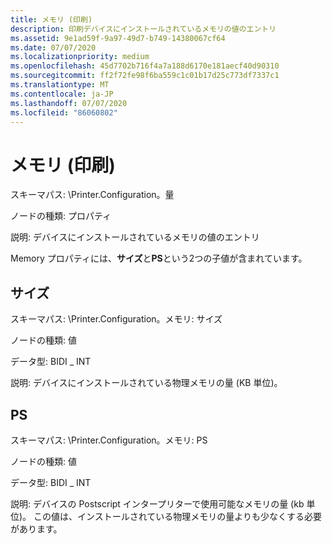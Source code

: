 ```yaml
---
title: メモリ (印刷)
description: 印刷デバイスにインストールされているメモリの値のエントリ
ms.assetid: 9e1ad59f-9a97-49d7-b749-14380067cf64
ms.date: 07/07/2020
ms.localizationpriority: medium
ms.openlocfilehash: 45d7702b716f4a7a188d6170e181aecf40d90310
ms.sourcegitcommit: ff2f72fe98f6ba559c1c01b17d25c773df7337c1
ms.translationtype: MT
ms.contentlocale: ja-JP
ms.lasthandoff: 07/07/2020
ms.locfileid: "86060802"
---
```

# <a name="memory-print"></a>メモリ (印刷)

スキーマパス: \\Printer.Configuration。量

ノードの種類: プロパティ

説明: デバイスにインストールされているメモリの値のエントリ

Memory プロパティには、**サイズ**と**PS**という2つの子値が含まれています。

## <a name="size"></a>サイズ

スキーマパス: \\Printer.Configuration。メモリ: サイズ

ノードの種類: 値

データ型: BIDI \_ INT

説明: デバイスにインストールされている物理メモリの量 (KB 単位)。

## <a name="ps"></a>PS

スキーマパス: \\Printer.Configuration。メモリ: PS

ノードの種類: 値

データ型: BIDI \_ INT

説明: デバイスの Postscript インタープリターで使用可能なメモリの量 (kb 単位)。 この値は、インストールされている物理メモリの量よりも少なくする必要があります。
